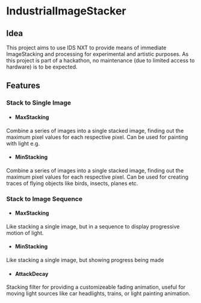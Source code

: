 # IndustrialImageStacker

## Idea
This project aims to use IDS NXT to provide means of immediate ImageStacking and processing for experimental and artistic purposes. As this project is part of a hackathon, no maintenance (due to limited access to hardware) is to be expected.

## Features

### Stack to Single Image
- ####  MaxStacking
Combine a series of images into a single stacked image, finding out the maximum pixel values for each respective pixel. Can be used for painting with light e.g.

- #### MinStacking
Combine a series of images into a single stacked image, finding out the maximum pixel values for each respective pixel. Can be used for creating traces of flying objects like birds, insects, planes etc.

### Stack to Image Sequence
- #### MaxStacking
Like stacking a single image, but in a sequence to display progressive motion of light.

- #### MinStacking
Like stacking a single image, but showing progress being made

- #### AttackDecay
Stacking filter for providing a customizeable fading animation, useful for moving light sources like car headlights, trains, or light painting animation.
